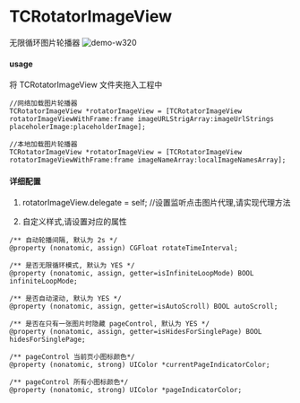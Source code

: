 # TCRotatorImageView
无限循环图片轮播器
![demo-w320](http://obr2ozlb6.bkt.clouddn.com/gif/TCRotatorImageView/rotateDemo.gif)

 
#### usage 
将 TCRotatorImageView 文件夹拖入工程中

```
//网络加载图片轮播器
TCRotatorImageView *rotatorImageView = [TCRotatorImageView rotatorImageViewWithFrame:frame imageURLStrigArray:imageUrlStrings placeholerImage:placeholderImage];

//本地加载图片轮播器
TCRotatorImageView *rotatorImageView = [TCRotatorImageView rotatorImageViewWithFrame:frame imageNameArray:localImageNamesArray];
```

#### 详细配置
1. rotatorImageView.delegate = self; //设置监听点击图片代理,请实现代理方法  

2. 自定义样式,请设置对应的属性     

```
/** 自动轮播间隔, 默认为 2s */
@property (nonatomic, assign) CGFloat rotateTimeInterval;

/** 是否无限循环模式, 默认为 YES */
@property (nonatomic, assign, getter=isInfiniteLoopMode) BOOL infiniteLoopMode;

/** 是否自动滚动, 默认为 YES */
@property (nonatomic, assign, getter=isAutoScroll) BOOL autoScroll;

/** 是否在只有一张图片时隐藏 pageControl, 默认为 YES */
@property (nonatomic, assign, getter=isHidesForSinglePage) BOOL hidesForSinglePage;

/** pageControl 当前页小图标颜色*/
@property (nonatomic, strong) UIColor *currentPageIndicatorColor;

/** pageControl 所有小图标颜色*/
@property (nonatomic, strong) UIColor *pageIndicatorColor;
```



